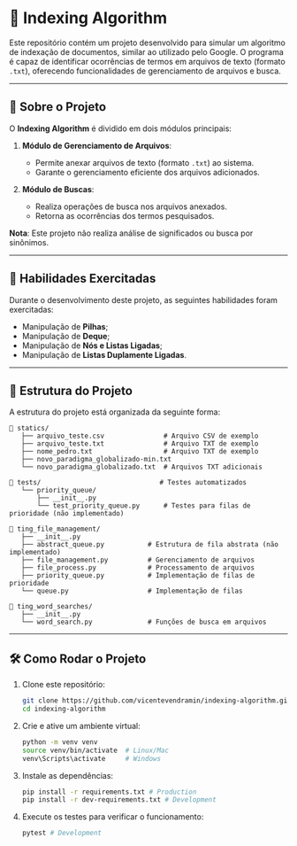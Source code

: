 # 📄 Indexing Algorithm

Este repositório contém um projeto desenvolvido para simular um algoritmo de indexação de documentos, similar ao utilizado pelo Google. O programa é capaz de identificar ocorrências de termos em arquivos de texto (formato `.txt`), oferecendo funcionalidades de gerenciamento de arquivos e busca.

---

## 📝 Sobre o Projeto

O **Indexing Algorithm** é dividido em dois módulos principais:

1. **Módulo de Gerenciamento de Arquivos**:
   - Permite anexar arquivos de texto (formato `.txt`) ao sistema.
   - Garante o gerenciamento eficiente dos arquivos adicionados.

2. **Módulo de Buscas**:
   - Realiza operações de busca nos arquivos anexados.
   - Retorna as ocorrências dos termos pesquisados.

**Nota**: Este projeto não realiza análise de significados ou busca por sinônimos.

---

## 🚵 Habilidades Exercitadas

Durante o desenvolvimento deste projeto, as seguintes habilidades foram exercitadas:

- Manipulação de **Pilhas**;
- Manipulação de **Deque**;
- Manipulação de **Nós e Listas Ligadas**;
- Manipulação de **Listas Duplamente Ligadas**.

---

## 📂 Estrutura do Projeto

A estrutura do projeto está organizada da seguinte forma:

```plaintext
📁 statics/
   ├── arquivo_teste.csv               # Arquivo CSV de exemplo
   ├── arquivo_teste.txt               # Arquivo TXT de exemplo
   ├── nome_pedro.txt                  # Arquivo TXT de exemplo
   ├── novo_paradigma_globalizado-min.txt
   └── novo_paradigma_globalizado.txt  # Arquivos TXT adicionais

📁 tests/                              # Testes automatizados
   └── priority_queue/
       ├── __init__.py
       └── test_priority_queue.py      # Testes para filas de prioridade (não implementado)

📁 ting_file_management/
   ├── __init__.py
   ├── abstract_queue.py           # Estrutura de fila abstrata (não implementado)
   ├── file_management.py          # Gerenciamento de arquivos
   ├── file_process.py             # Processamento de arquivos
   ├── priority_queue.py           # Implementação de filas de prioridade
   └── queue.py                    # Implementação de filas

📁 ting_word_searches/
   ├── __init__.py
   └── word_search.py              # Funções de busca em arquivos
```

---

## 🛠️ Como Rodar o Projeto

1. Clone este repositório:

    ```bash
    git clone https://github.com/vicentevendramin/indexing-algorithm.git
    cd indexing-algorithm
    ```

2. Crie e ative um ambiente virtual:

    ```bash
    python -m venv venv
    source venv/bin/activate  # Linux/Mac
    venv\Scripts\activate     # Windows
    ```

3. Instale as dependências:

    ```bash
    pip install -r requirements.txt # Production
    pip install -r dev-requirements.txt # Development
    ```

4. Execute os testes para verificar o funcionamento:

    ```bash
    pytest # Development
    ```